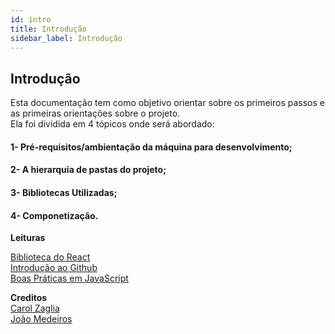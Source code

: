 ```yaml
---
id: intro
title: Introdução
sidebar_label: Introdução
---
```


## **Introdução**

Esta documentação tem como objetivo orientar sobre os primeiros passos e as primeiras orientações sobre o projeto. </br>
Ela foi dividida em 4 tópicos onde será abordado: 

#### 1- Pré-requisitos/ambientação da máquina para desenvolvimento;
#### 2- A hierarquia de pastas do projeto;
#### 3- Bibliotecas Utilizadas;
#### 4- Componetização. </br>

**Leituras** 

[Biblioteca do React](https://pt-br.reactjs.org/)</br>
[Introdução ao Github](https://medium.com/rafaeltardivo/git-github-uma-introdu%C3%A7%C3%A3o-pr%C3%A1tica-fed91ee56b8d) </br>
[Boas Práticas em JavaScript](https://medium.com/@washingtonbr/padr%C3%B5es-de-projeto-e-boas-pr%C3%A1ticas-em-javascript-d3b49c5c61a5)

**Creditos** </br>
[Carol Zaglia](https://github.com/carolgsantos)</br> 
[João Medeiros](https://github.com/JVMedeiros)
